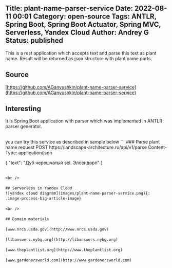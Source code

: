 Title: plant-name-parser-service
Date: 2022-08-11 00:01
Category: open-source
Tags: ANTLR, Spring Boot, Spring Boot Actuator, Spring MVC, Serverless, Yandex Cloud
Author: Andrey G
Status: published
---

This is a rest application which accepts text and parse this text as plant name. Result will be returned as json structure with plant name parts.

## Source
[https://github.com/AGanyushkin/plant-name-parser-service](https://github.com/AGanyushkin/plant-name-parser-service)

## Interesting
It is Spring Boot application with parser which was implemented in ANTLR parser generator.

<br />
you can try this service as described in sample below
```
### Parse plant name request
POST https://landscape-architecture.ru/api/v1/parse
Content-Type: application/json

{
    "text": "Дуб черешчатый sel. Элсендорп"
}
```

<br />

## Serverless in Yandex Cloud
![yandex cloud diagram](images/plant-name-parser-service.png){: .image-process-big-article-image}

<br />

## Domain materials

[www.nrcs.usda.gov](http://www.nrcs.usda.gov)

[libanswers.nybg.org](http://libanswers.nybg.org)

[www.theplantlist.org](http://www.theplantlist.org)

[www.gardenersworld.com](http://www.gardenersworld.com)
